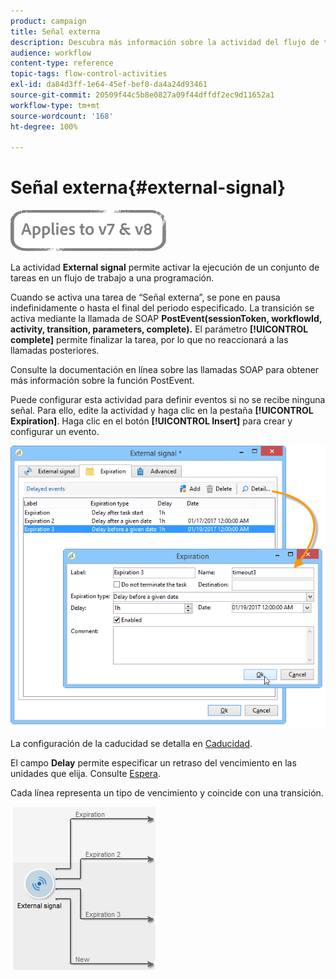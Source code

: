 ```yaml
---
product: campaign
title: Señal externa
description: Descubra más información sobre la actividad del flujo de trabajo Señal externa
audience: workflow
content-type: reference
topic-tags: flow-control-activities
exl-id: da84d3ff-1e64-45ef-bef0-da4a24d93461
source-git-commit: 20509f44c5b8e0827a09f44dffdf2ec9d11652a1
workflow-type: tm+mt
source-wordcount: '168'
ht-degree: 100%

---
```


# Señal externa{#external-signal}

![](../../assets/common.svg)

La actividad **External signal** permite activar la ejecución de un conjunto de tareas en un flujo de trabajo a una programación.

Cuando se activa una tarea de “Señal externa”, se pone en pausa indefinidamente o hasta el final del periodo especificado. La transición se activa mediante la llamada de SOAP **PostEvent(sessionToken, workflowId, activity, transition, parameters, complete).** El parámetro **[!UICONTROL complete]** permite finalizar la tarea, por lo que no reaccionará a las llamadas posteriores.

Consulte la documentación en línea sobre las llamadas SOAP para obtener más información sobre la función PostEvent.

Puede configurar esta actividad para definir eventos si no se recibe ninguna señal. Para ello, edite la actividad y haga clic en la pestaña **[!UICONTROL Expiration]**. Haga clic en el botón **[!UICONTROL Insert]** para crear y configurar un evento.

![](assets/edit_signal.png)

La configuración de la caducidad se detalla en [Caducidad](defining-approvals.md).

El campo **Delay** permite especificar un retraso del vencimiento en las unidades que elija. Consulte [Espera](wait.md).

Cada línea representa un tipo de vencimiento y coincide con una transición.

![](assets/external_sign_diag.png)
